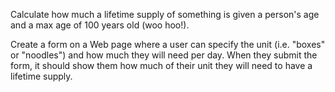 Calculate how much a lifetime supply of something is given a person's age and a max age of 100 years old (woo hoo!). 

Create a form on a Web page where a user can specify the unit (i.e. "boxes" or "noodles") and how much they will need per day. When they submit the form, it should show them how much of their unit they will need to have a lifetime supply.
